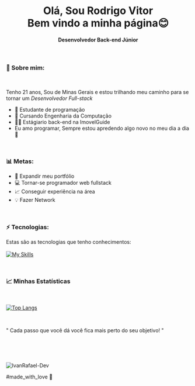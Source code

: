 <h1 style="text-align:center"> 
    Olá, Sou Rodrigo Vitor <br/>
    Bem vindo a minha página😊  
 </h1>


<h4 style="text-align:center"> Desenvolvedor Back-end Júnior</h4>
    <br>

### 🌼 Sobre mim:

<br>

Tenho 21 anos, Sou de Minas Gerais e estou trilhando meu caminho para se tornar um *Desenvolvedor Full-stack*

* 🚀 Estudante de programação
* 🏫 Cursando Engenharia da Computação
* 👨‍💻 Estágiario back-end na ImovelGuide
* Eu amo programar, Sempre estou apredendo algo novo no meu dia a dia 🚀

<br>

### 📊 Metas:
* 📂 Expandir meu portfólio
* 💻 Tornar-se programador web fullstack
* 📈 Conseguir experiência na área
* 💡 Fazer Network

<br>


### ⚡ Tecnologias:
 Estas são as tecnologias que tenho conhecimentos: 
 <br> <br>
 [![My Skills](https://skillicons.dev/icons?i=js,html,css,typescript,wordpress,php)](https://skillicons.dev)

<Br>

### 📈 Minhas Estatísticas
<Br> 

 [![Top Langs](https://github-readme-stats.vercel.app/api/top-langs/?username=Rodrigo-Vitor&show_icons=true&layout=compact&card_width=443)](https://github.com/anuraghazra/github-readme-stats)

<br>

 " Cada passo que você dá você fica mais perto do seu objetivo! "
 
 <br />
<br />
<br />
<p align="left">
  <img src="https://komarev.com/ghpvc/?username=Rodrigo-Vitor" alt="IvanRafael-Dev" />
</p>
<p>
  #made_with_love 🖤
